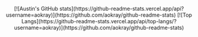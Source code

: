 <p align='center'>
[![Austin's GitHub stats](https://github-readme-stats.vercel.app/api?username=aokray)](https://github.com/aokray/github-readme-stats)
[![Top Langs](https://github-readme-stats.vercel.app/api/top-langs/?username=aokray)](https://github.com/aokray/github-readme-stats)
</p>
